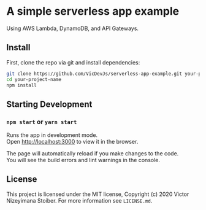 # A simple serverless app example

Using AWS Lambda, DynamoDB, and API Gateways.

## Install
First, clone the repo via git and install dependencies:

```bash
git clone https://github.com/VicDevJs/serverless-app-example.git your-project-name
cd your-project-name
npm install
```

## Starting Development

### `npm start` or `yarn start`

Runs the app in development mode.<br>
Open [http://localhost:3000](http://localhost:3000) to view it in the browser.

The page will automatically reload if you make changes to the code.<br>
You will see the build errors and lint warnings in the console.

## License

This project is licensed under the MIT license, Copyright (c) 2020 Victor Nizeyimana
Stoiber. For more information see `LICENSE.md`.